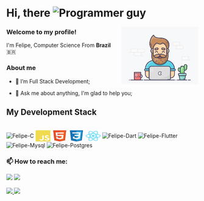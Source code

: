 <!--
**Felipe-dot/Felipe-dot** is a ✨ _special_ ✨ repository because its `README.md` (this file) appears on your GitHub profile.

Here are some ideas to get you started:

- 🔭 I’m currently working on ...
- 🌱 I’m currently learning ...
- 👯 I’m looking to collaborate on ...  
- 🤔 I’m looking for help with ...
- 💬 Ask me about ...
- 📫 How to reach me: ...
- 📚
- 😄 Pronouns: ...
- ⚡ Fun fact: ... 👨‍💻 
-->

# Hi, there <img width="6%"  src="https://emojipedia-us.s3.amazonaws.com/source/skype/289/man-technologist_1f468-200d-1f4bb.png" alt="Programmer guy" />

<img align="right" width="40%" src="https://github.com/Felipe-dot/Felipe-dot/blob/master/developer.gif?raw=true" alt="Code Guy" />

### Welcome to my profile!
<p>
  I'm  Felipe, Computer Science From
  <b>Brazil</b>
  🇧🇷
</p>

### About me

- 🌱 I’m Full Stack Development; 

- 💬 Ask me about anything, I'm glad to help you;

## My Development Stack

<div style="display: inline_block"><br>
  <img align="center" alt="Felipe-C" height="30" width="40" src="https://cdn.jsdelivr.net/gh/devicons/devicon/icons/c/c-original.svg">
  <img align="center" alt="Felipe-Js" height="30" width="40" src="https://raw.githubusercontent.com/devicons/devicon/master/icons/javascript/javascript-plain.svg">
  <img align="center" alt="Felipe-HTML" height="30" width="40" src="https://raw.githubusercontent.com/devicons/devicon/master/icons/html5/html5-original.svg">
  <img align="center" alt="Felipe-CSS" height="30" width="40" src="https://raw.githubusercontent.com/devicons/devicon/master/icons/css3/css3-original.svg">
   <img align="center" alt="Felipe-React" height="30" width="40" src="https://raw.githubusercontent.com/devicons/devicon/master/icons/react/react-original.svg">
  <img align="center" alt="Felipe-Dart" height="30" width="40" src="https://cdn.jsdelivr.net/gh/devicons/devicon/icons/dart/dart-original.svg"> 
  <img align="center" alt="Felipe-Flutter" height="30" width="40" src="https://cdn.jsdelivr.net/gh/devicons/devicon/icons/flutter/flutter-original.svg">
  <img align="center" alt="Felipe-Mysql" height="30" width="40" src="https://cdn.jsdelivr.net/gh/devicons/devicon/icons/mysql/mysql-original.svg">
  <img align="center" alt="Felipe-Postgres" height="30" width="40" src="https://cdn.jsdelivr.net/gh/devicons/devicon/icons/postgresql/postgresql-original.svg">

</div>

### 📫 How to reach me:

<div> 
  <a href = "mailto:felipeluis610@gmail.com"><img src="https://img.shields.io/badge/Gmail-D14836?style=for-the-badge&logo=gmail&logoColor=white" target="_blank"></a>
  <a href="https://www.linkedin.com/in/luis-felipe-de-azevedo-melo-7bb1851b3/" target="_blank"><img src="https://img.shields.io/badge/-LinkedIn-%230077B5?style=for-the-badge&logo=linkedin&logoColor=white" target="_blank"></a> 
  
</div>

<br/>

 <div>
  <a href="https://github.com/Felipe-dot">
  <img height="180em" src="https://github-readme-stats.vercel.app/api?username=Felipe-dot&show_icons=true&theme=tokyonight&include_all_commits=true&count_private=true"/>
  <img height="180em" src="https://github-readme-stats.vercel.app/api/top-langs/?username=Felipe-dot&layout=compact&langs_count=7&theme=tokyonight"/>
</div>
